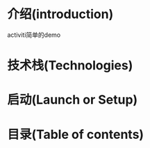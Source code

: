 # 介绍(introduction)
activiti简单的demo

# 技术栈(Technologies)

# 启动(Launch or Setup)

# 目录(Table of contents)